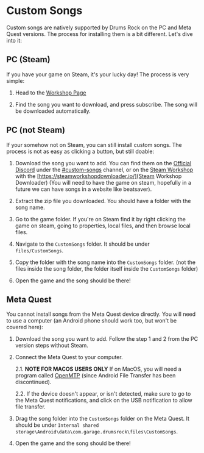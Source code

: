 # Custom Songs

Custom songs are natively supported by Drums Rock on the PC and Meta Quest versions. The process for installing them is a bit different. Let's dive into it:

## PC (Steam)

If you have your game on Steam, it's your lucky day! The process is very simple:

1. Head to the [Workshop Page](https://steamcommunity.com/app/1906020/workshop/)

2. Find the song you want to download, and press subscribe. The song will be downloaded automatically.

## PC (not Steam)

If your somehow not on Steam, you can still install custom songs. The process is not as easy as clicking a button, but still doable:

1. Download the song you want to add. You can find them on the [Official Discord](https://discord.gg/SaKrRtbtYD) under the [#custom-songs](https://discordapp.com/channels/920616318804328488/1118790399327219762) channel, or on the [Steam Workshop](https://steamcommunity.com/app/1906020/workshop/) with the [https://steamworkshopdownloader.io/](Steam Workshop Downloader) (You will need to have the game on steam, hopefully in a future we can have songs in a website like beatsaver).

2. Extract the zip file you downloaded. You should have a folder with the song name.

3. Go to the game folder. If you're on Steam find it by right clicking the game on steam, going to properties, local files, and then browse local files.

4. Navigate to the `CustomSongs` folder. It should be under `files/CustomSongs`.

5. Copy the folder with the song name into the `CustomSongs` folder. (not the files inside the song folder, the folder itself inside the `CustomSongs` folder)

6. Open the game and the song should be there!

## Meta Quest

You cannot install songs from the Meta Quest device directly. You will need to use a computer (an Android phone should work too, but won't be covered here):

1. Download the song you want to add. Follow the step 1 and 2 from the PC version steps without Steam.

2. Connect the Meta Quest to your computer.

   2.1. **NOTE FOR MACOS USERS ONLY** If on MacOS, you will need a program called [OpenMTP](https://github.com/ganeshrvel/openmtp) (since Android File Transfer has been discontinued).

   2.2. If the device doesn't appear, or isn't detected, make sure to go to the Meta Quest notifications, and click on the USB notification to allow file transfer.

3. Drag the song folder into the `CustomSongs` folder on the Meta Quest. It should be under `Internal shared storage\Android\data\com.garage.drumsrock\files\CustomSongs`.

4. Open the game and the song should be there!
